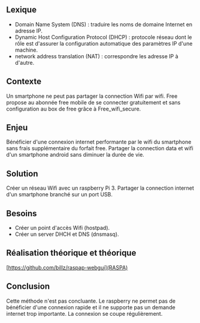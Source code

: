 ## Lexique 

* Domain Name System (DNS) : traduire les noms de domaine Internet en adresse IP.
* Dynamic Host Configuration Protocol (DHCP) : protocole réseau dont le rôle est d'assurer la configuration automatique des paramètres IP d'une machine.
* network address translation (NAT) : correspondre les adresse IP à d'autre.

## Contexte

Un smartphone ne peut pas partager la connection Wifi par wifi. Free propose au abonnée free mobile de se connecter gratuitement et sans configuration au box de free grâce à Free_wifi_secure.

## Enjeu

Bénéficier d'une connexion internet performante par le wifi du smartphone sans frais supplémentaire du forfait free.
Partager la connection data et wifi d'un smartphone android sans diminuer la durée de vie.

## Solution

Créer un réseau Wifi avec un raspberry Pi 3.
Partager la connection internet d'un smartphone branché sur un port USB.

## Besoins

* Créer un point d'accès Wifi (hostpad).
* Créer un server DHCH et DNS (dnsmasq).

## Réalisation théorique et théorique

[https://github.com/billz/raspap-webgui](RASPA)

## Conclusion

Cette méthode n'est pas concluante. Le raspberry ne permet pas de bénéficier d'une connexion rapide et il ne supporte pas un demande internet trop importante. La connexion se coupe régulièrement.
